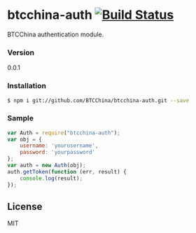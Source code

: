 # btcchina-auth [![Build Status](https://travis-ci.org/BTCChina/btcchina-auth.svg?branch=master)](https://travis-ci.org/BTCChina/btcchina-auth)

BTCChina authentication module.



### Version
0.0.1

### Installation

```sh
$ npm i git://github.com/BTCChina/btcchina-auth.git --save
```

### Sample

```Javascript
var Auth = require("btcchina-auth");
var obj = {
    username: 'yourusername',
    password: 'yourpassword'
};
var auth = new Auth(obj);
auth.getToken(function (err, result) {
    console.log(result);
});
```

License
----

MIT

